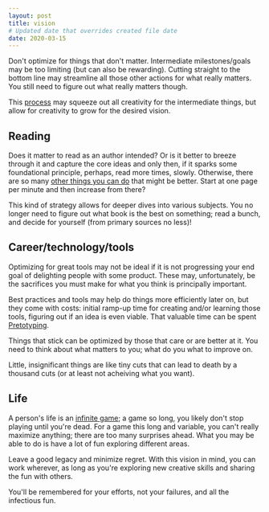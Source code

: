 ```yaml
---
layout: post
title: vision
# Updated date that overrides created file date
date: 2020-03-15
---
```


Don't optimize for things that don't matter. 
Intermediate milestones/goals may be too limiting
(but can also be rewarding).
Cutting straight to the bottom line
may streamline all those other actions 
for what really matters. 
You still need to figure out what really matters though.

This [process](./process)
may squeeze out all creativity
for the intermediate things,
but allow for creativity to grow
for the desired vision. 

## Reading 

Does it matter to read as an author intended?
Or is it better to breeze through it
and capture the core ideas
and only then,
if it sparks some foundational principle,
perhaps,
read more times, 
slowly. 
Otherwise,
there are so many [other things you can do](https://en.wikipedia.org/wiki/Opportunity_cost)
that might be better. 
Start at one page per minute
and then increase from there?

This kind of strategy
allows for deeper dives
into various subjects. 
You no longer need to
figure out what book is the best on something;
read a bunch, 
and decide for yourself 
(from primary sources no less)!

## Career/technology/tools

Optimizing for great tools may not be ideal
if it is not progressing your end goal
of delighting people with some product. 
These may, unfortunately, 
be the sacrifices you must make 
for what you think is principally important. 

Best practices and tools may help 
do things more efficiently later on,
but they come with costs:
initial ramp-up time
for creating and/or learning those tools, 
figuring out if an idea is even viable. 
That valuable time can be spent 
[Pretotyping](https://www.pretotyping.org/). 

Things that stick
can be optimized by those that care
or are better at it. 
You need to think about what matters to you;
what do you what to improve on. 

Little, insignificant things are like tiny cuts
that can lead to death by a thousand cuts
(or at least not acheiving what you want).

## Life

A person's life is an [infinite game](https://fs.blog/2020/02/finite-and-infinite-games-two-ways-to-play-the-game-of-life/);
a game so long, 
you likely don't stop playing 
until you're dead.
For a game this long and variable,
you can't really maximize anything;
there are too many surprises ahead.
What you may be able to do is
have a lot of fun exploring
different areas. 

Leave a good legacy and minimize regret. 
With this vision in mind,
you can work wherever,
as long as you're exploring new creative skills
and sharing the fun with others. 

You'll be remembered for your efforts,
not your failures,
and all the infectious fun. 
